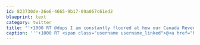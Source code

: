 ```yaml
---
id: 823730de-26e6-4665-9b17-09a067c61ed2
blueprint: text
category: twitter
title: "'+1000 RT @dups I am constantly floored at how our Canada Revenue Agency treats the citizens of this country as guilty first, innocent later"
caption: '''+1000 RT <span class="username username_linked">@<a href="https://twitter.com/dups" title="Dups Wijayawardhana">dups</a></span> I am constantly floored at how our Canada Revenue Agency treats the citizens of this country as guilty first, innocent later'
---
```

